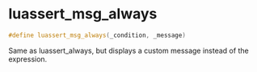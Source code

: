 # luassert_msg_always

```c++
#define luassert_msg_always(_condition, _message)
```

Same as luassert_always, but displays a custom message instead of the expression. 

